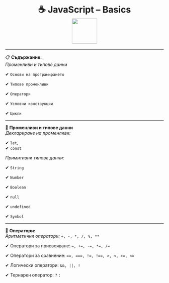 <h1 align="center">
  ☕ JavaScript – Basics 
  <br>
  <img src="https://media3.giphy.com/media/v1.Y2lkPTc5MGI3NjExcHAyMzRpZmo4bzBnenowZzl6a3JzcnNqZnlwMmt2amg1dG96c3Y4eSZlcD12MV9pbnRlcm5hbF9naWZfYnlfaWQmY3Q9Zw/SvFocn0wNMx0iv2rYz/giphy.gif" width="80"> 
</h1>

----

📋 **Съдържание:**  
  *Променливи и типове данни*  
  
  ✔ `Основи на програмирането` 
  
  ✔ `Типове променливи` 
  
  ✔ `Оператори` 
  
  ✔ `Условни конструкции` 
  
  ✔ `Цикли   `

  ---

  🎯 **Променливи и типове данни**   
          *Деклариране на променливи:*    
        
  ✔ `let`,   
  ✔ `const`  

  *Примитивни типове данни:*      

  ✔ `String`  
  
  ✔ `Number`  
  
  ✔ `Boolean`  
  
  ✔ `null`  
  
  ✔ `undefined`  
  
  ✔ `Symbol`  
  

  ---

  🔢 **Оператори:**   
  *Аритметични оператори:*  `+, -, *, /, %, **`  
    
  ✔ Оператори за присвояване: `=, +=, -=, *=, /=`  
    
  ✔ Оператори за сравнение: `==, ===, !=, !==, >, <, >=, <=`   
    
  ✔ Логически оператори: `&&, ||, !`   
    
  ✔ Тернарен оператор: `?` `:`   
    


